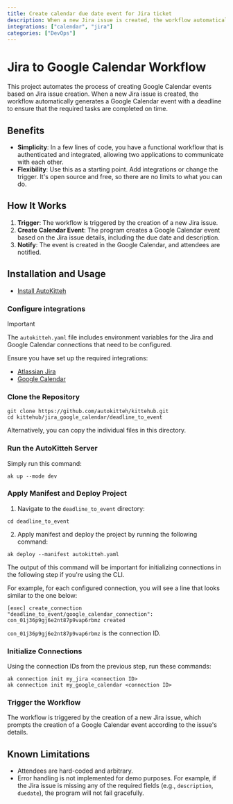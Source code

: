 ```yaml
---
title: Create calendar due date event for Jira ticket
description: When a new Jira issue is created, the workflow automatically generates a Google Calendar event with a deadline
integrations: ["calendar", "jira"]
categories: ["DevOps"]
---
```


# Jira to Google Calendar Workflow

This project automates the process of creating Google Calendar events based on Jira issue creation. When a new Jira issue is created, the workflow automatically generates a Google Calendar event with a deadline to ensure that the required tasks are completed on time.

## Benefits

- **Simplicity**: In a few lines of code, you have a functional workflow that is authenticated and integrated, allowing two applications to communicate with each other.
- **Flexibility**: Use this as a starting point. Add integrations or change the trigger. It's open source and free, so there are no limits to what you can do.

## How It Works

1. **Trigger**: The workflow is triggered by the creation of a new Jira issue.
2. **Create Calendar Event**: The program creates a Google Calendar event based on the Jira issue details, including the due date and description.
3. **Notify**: The event is created in the Google Calendar, and attendees are notified.

## Installation and Usage 

- [Install AutoKitteh](https://docs.autokitteh.com/get_started/install)

### Configure integrations

> [!IMPORTANT]
> The `autokitteh.yaml` file includes environment variables for the Jira and Google Calendar connections that need to be configured.

Ensure you have set up the required integrations:

- [Atlassian Jira](https://docs.autokitteh.com/integrations/atlassian)
- [Google Calendar](https://docs.autokitteh.com/integrations/google)

### Clone the Repository

```shell
git clone https://github.com/autokitteh/kittehub.git
cd kittehub/jira_google_calendar/deadline_to_event
```

Alternatively, you can copy the individual files in this directory.

### Run the AutoKitteh Server

Simply run this command:

```shell
ak up --mode dev
```

### Apply Manifest and Deploy Project

1. Navigate to the `deadline_to_event` directory:

```shell
cd deadline_to_event
```

2. Apply manifest and deploy the project by running the following command:

```shell
ak deploy --manifest autokitteh.yaml
```

The output of this command will be important for initializing connections in the following step if you're using the CLI.

For example, for each configured connection, you will see a line that looks similar to the one below:

```shell
[exec] create_connection "deadline_to_event/google_calendar_connection": con_01j36p9gj6e2nt87p9vap6rbmz created
```

`con_01j36p9gj6e2nt87p9vap6rbmz` is the connection ID.

### Initialize Connections

Using the connection IDs from the previous step, run these commands:

```shell
ak connection init my_jira <connection ID>
ak connection init my_google_calendar <connection ID>
```

### Trigger the Workflow

The workflow is triggered by the creation of a new Jira issue, which prompts the creation of a Google Calendar event according to the issue's details.

## Known Limitations

- Attendees are hard-coded and arbitrary.
- Error handling is not implemented for demo purposes. For example, if the Jira issue is missing any of the required fields (e.g., `description`, `duedate`), the program will not fail gracefully.

